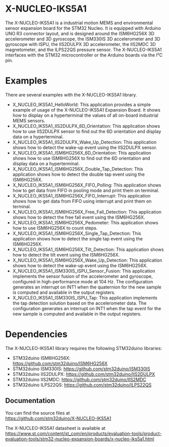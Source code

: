 # X-NUCLEO-IKS5A1

The X-NUCLEO-IKS5A1 is a industrial motion MEMS and environmental sensor expansion board for the STM32 Nucleo.
It is equipped with Arduino UNO R3 connector layout, and is designed around the ISM6HG256X 3D accelerometer and 3D gyroscope, 
the ISM330IS 3D accelerometer and 3D gyroscope with ISPU, the IIS2DULPX 3D accelerometer, the IIS2MDC 3D magnetometer, 
and the ILPS22QS pressure sensor.
The X-NUCLEO-IKS5A1 interfaces with the STM32 microcontroller or the Arduino boards via the I²C pin.

# Examples

There are several examples with the X-NUCLEO-IKS5A1 library.
* X_NUCLEO_IKS5A1_HelloWorld: This application provides a simple example of usage of the X-NUCLEO-IKS5A1 
Expansion Board. It shows how to display on a hyperterminal the values of all on-board industrial MEMS sensors.
* X_NUCLEO_IKS5A1_IIS2DULPX_6D_Orientation: This application shows how to use IIS2DULPX sensor to find out the 6D orientation and display data on a hyperterminal.
* X_NUCLEO_IKS5A1_IIS2DULPX_Wake_Up_Detection: This application shows how to detect the wake-up event using the IIS2DULPX sensor.
* X_NUCLEO_IKS5A1_ISM6HG256X_6D_Orientation: This application shows how to use ISM6HG256X to find out the 6D orientation and display data on a hyperterminal.
* X_NUCLEO_IKS5A1_ISM6HG256X_Double_Tap_Detection: This application shows how to detect the double tap event using the ISM6HG256X.
* X_NUCLEO_IKS5A1_ISM6HG256X_FIFO_Polling: This application shows how to get data from FIFO in pooling mode and print them on terminal.
* X_NUCLEO_IKS5A1_ISM6HG256X_FIFO_Interrupt: This application shows how to get data from FIFO using interrupt and print them on terminal.
* X_NUCLEO_IKS5A1_ISM6HG256X_Free_Fall_Detection: This application shows how to detect the free fall event using the ISM6HG256X.
* X_NUCLEO_IKS5A1_ISM6HG256X_Pedometer: This application shows how to use ISM6HG256X to count steps.
* X_NUCLEO_IKS5A1_ISM6HG256X_Single_Tap_Detection: This application shows how to detect the single tap event using the ISM6HG256X.
* X_NUCLEO_IKS5A1_ISM6HG256X_Tilt_Detection: This application shows how to detect the tilt event using the ISM6HG256X.
* X_NUCLEO_IKS5A1_ISM6HG256X_Wake_Up_Detection: This application shows how to detect the wake-up event using the ISM6HG256X.
* X_NUCLEO_IKS5A1_ISM330IS_ISPU_Sensor_Fusion: This application implements the sensor fusion of the accelerometer and gyroscope,
configured in high-performance mode at 104 Hz. The configuration generates an interrupt on INT1 when the quaternion for the new sample 
is computed and available in the output registers.
* X_NUCLEO_IKS5A1_ISM330IS_ISPU_Tap: This application implements the tap detection solution based on the accelerometer data. 
The configuration generates an interrupt on INT1 when the tap event for the new sample is computed and available in the output registers.

# Dependencies

The X-NUCLEO-IKS5A1 library requires the following STM32duino libraries:

* STM32duino ISM6HG256X: https://github.com/stm32duino/ISM6HG256X
* STM32duino ISM330IS: https://github.com/stm32duino/ISM330IS
* STM32duino IIS2DULPX: https://github.com/stm32duino/IIS2DULPX
* STM32duino IIS2MDC: https://github.com/stm32duino/IIS2MDC
* STM32duino ILPS22QS: https://github.com/stm32duino/ILPS22QS

## Documentation

You can find the source files at  
https://github.com/stm32duino/X-NUCLEO-IKS5A1

The X-NUCLEO-IKS5A1 datasheet is available at  
https://www.st.com/content/st_com/en/products/evaluation-tools/product-evaluation-tools/stm32-nucleo-expansion-boards/x-nucleo-iks5a1.html
